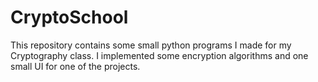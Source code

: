 # CryptoSchool
This repository contains some small python programs I made for my Cryptography class.
I implemented some encryption algorithms and one small UI for one of the projects.